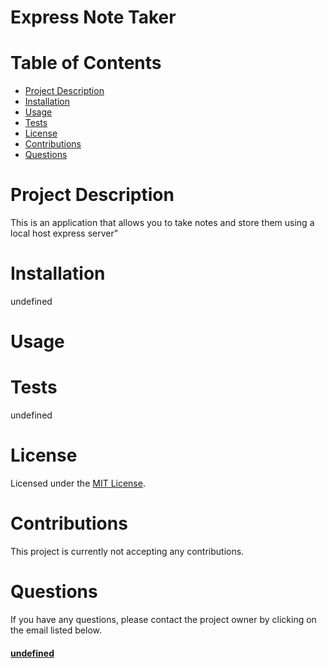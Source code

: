 # Express Note Taker
  # Table of Contents
  * [Project Description](#project-description)
  * [Installation](#installation)
  * [Usage](#usage)
  * [Tests](#tests)
  * [License](#license)
  * [Contributions](#contributions)
  * [Questions](#questions)
  

  # Project Description
  This is an application that allows you to take notes and store them using a local host express server"
  
  # Installation
  undefined
  # Usage
  
  # Tests
  undefined
  # License
  Licensed under the [MIT License](https://spdx.org/licenses/MIT.html).
  # Contributions
  This project is currently not accepting any contributions.

  # Questions
  If you have any questions, please contact the project owner by clicking on the email listed below.  
  
  #### [undefined](mailto:undefined)
